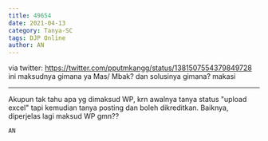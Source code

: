 ```yaml
---
title: 49654
date: 2021-04-13
category: Tanya-SC
tags: DJP Online
author: AN
---
```


via twitter: https://twitter.com/pputmkangg/status/1381507554379849728 ini maksudnya gimana ya Mas/ Mbak? dan solusinya gimana? makasi

---

Akupun tak tahu apa yg dimaksud WP, krn awalnya tanya status "upload excel" tapi kemudian tanya posting dan boleh dikreditkan. Baiknya, diperjelas lagi maksud WP gmn??

`AN`
